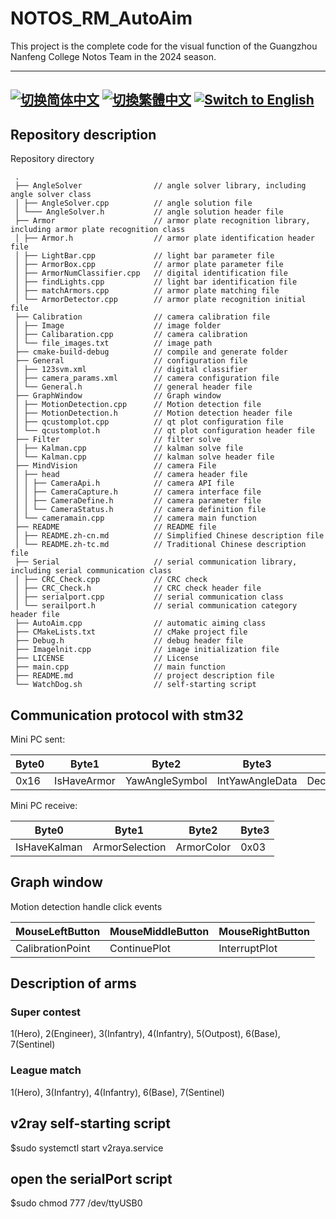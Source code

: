 # NOTOS_RM_AutoAim
This project is the complete code for the visual function of the Guangzhou Nanfeng College Notos Team in the 2024 season.

---
[![切换简体中文](https://img.shields.io/badge/切换语言-简体中文-blue)](https://github.com/notos-robomaster/NOTOS_RM_AutoAim/blob/main/README/README.zh-cn.md)
[![切換繁體中文](https://img.shields.io/badge/切換語言-繁體中文-blue)](https://github.com/notos-robomaster/NOTOS_RM_AutoAim/blob/main/README/README.zh-tc.md)
[![Switch to English](https://img.shields.io/badge/Switch-English-blue)](https://github.com/notos-robomaster/NOTOS_RM_AutoAim/blob/main/README.md)
---

## Repository description
Repository directory

     .
     ├── AngleSolver                // angle solver library, including angle solver class
     │ ├── AngleSolver.cpp          // angle solution file
     │ └─── AngleSolver.h           // angle solution header file
     ├── Armor                      // armor plate recognition library, including armor plate recognition class
     │ ├── Armor.h                  // armor plate identification header file
     │ ├── LightBar.cpp             // light bar parameter file
     │ ├── ArmorBox.cpp             // armor plate parameter file
     │ ├── ArmorNumClassifier.cpp   // digital identification file
     │ ├── findLights.cpp           // light bar identification file
     │ ├── matchArmors.cpp          // armor plate matching file
     │ └── ArmorDetector.cpp        // armor plate recognition initial file
     ├── Calibration                // camera calibration file
     │ ├── Image                    // image folder
     │ ├── Calibaration.cpp         // camera calibration
     │ └── file_images.txt          // image path
     ├── cmake-build-debug          // compile and generate folder
     ├── General                    // configuration file
     │ ├── 123svm.xml               // digital classifier
     │ ├── camera_params.xml        // camera configuration file
     │ └── General.h                // general header file
     ├── GraphWindow                // Graph window
     │ ├── MotionDetection.cpp      // Motion detection file
     │ ├── MotionDetection.h        // Motion detection header file
     │ ├── qcustomplot.cpp          // qt plot configuration file
     │ └── qcustomplot.h            // qt plot configuration header file
     ├── Filter                     // filter solve
     │ ├── Kalman.cpp               // kalman solve file
     │ └── Kalman.cpp               // kalman solve header file
     ├── MindVision                 // camera File
     │ ├── head                     // camera header file
     │ │ ├── CameraApi.h            // camera API file
     │ │ ├── CameraCapture.h        // camera interface file
     │ │ ├── CameraDefine.h         // camera parameter file
     │ │ └── CameraStatus.h         // camera definition file
     │ └── cameramain.cpp           // camera main function
     ├── README                     // README file
     │ ├── README.zh-cn.md          // Simplified Chinese description file
     │ └── README.zh-tc.md          // Traditional Chinese description file
     ├── Serial                     // serial communication library, including serial communication class
     │ ├── CRC_Check.cpp            // CRC check
     │ ├── CRC_Check.h              // CRC check header file
     │ ├── serialport.cpp           // serial communication class
     │ └── serailport.h             // serial communication category header file
     ├── AutoAim.cpp                // automatic aiming class
     ├── CMakeLists.txt             // cMake project file
     ├── Debug.h                    // debug header file
     ├── Imagelnit.cpp              // image initialization file
     ├── LICENSE                    // License
     ├── main.cpp                   // main function
     ├── README.md                  // project description file
     └── WatchDog.sh                // self-starting script

## Communication protocol with stm32
Mini PC sent:

| Byte0 | Byte1 | Byte2          | Byte3           | Byte4               | Byte5             | Byte6     | Byte7                 | Byte8   | Byte9 |
|-------|-------------|----------------|-----------------|---------------------|-------------------|-----------|-----------------------|---------|------|
| 0x16  | IsHaveArmor | YawAngleSymbol | IntYawAngleData | DecimalYawAngleData | PitchAngleSymbol | IntPitchAngleData | DecimalPitchAngleData | autoaim | 0xFE |

Mini PC receive:

| Byte0        | Byte1          | Byte2      | Byte3   |
|--------------|----------------|------------|---------|
| IsHaveKalman | ArmorSelection | ArmorColor | 0x03 |

## Graph window
Motion detection handle click events

| MouseLeftButton  | MouseMiddleButton | MouseRightButton |
|------------------|-------------------|------------------|
| CalibrationPoint | ContinuePlot      | InterruptPlot    |

## Description of arms

### Super contest
1(Hero), 2(Engineer), 3(Infantry), 4(Infantry), 5(Outpost), 6(Base), 7(Sentinel)

### League match
1(Hero), 3(Infantry), 4(Infantry), 6(Base), 7(Sentinel)

## v2ray self-starting script
$sudo systemctl start v2raya.service

## open the serialPort script
$sudo chmod 777 /dev/ttyUSB0